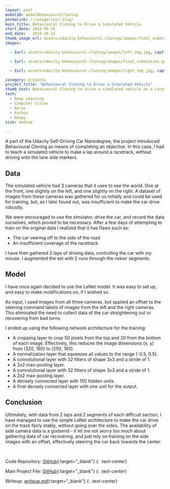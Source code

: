 ```yaml
---
layout: post
modalID: modalBehaviouralCloning
permalink: /:categories/:slug/
main_title: Behavioural Cloning to Drive a Simulated Vehicle
start_date: 2018-09-16
end_date:   2018-10-13
thumb_image_url: assets/udacity-behavioural-cloning/images/final_submission.gif
images:

  - {url: assets/udacity-behavioural-cloning/images/left_img.jpg, caption: "An example image from the left camera, used for model training.", id: left_img}

  - {url: assets/udacity-behavioural-cloning/images/final_submission.gif, caption: "A snapshot of the final submission video, showing a feed of the front camera as the car is driving through the course autonomously.", id: final_submission}

  - {url: assets/udacity-behavioural-cloning/images/right_img.jpg, caption: "An example image from the right camera, used for model training.", id: right_img}

category: projects
project_title: "Behavioural Cloning to Drive a Simulated Vehicle"
thumb_text: Behavioural Cloning to drive a simulated vehicle on a racetrack
tech:
  - Deep Learning
  - Computer Vision
  - Keras
  - Python
  - Numpy
size: medium

---
```


<div class="post-content-markdown">

A part of the Udacity Self-Driving Car Nanodegree, the project introduced Behavioural Cloning as means of completing an objective. In this case, I had to teach a simulated vehicle to make a lap around a racetrack, without driving onto the lane side markers.

## Data

The simulated vehicle had 3 cameras that it uses to see the world. One at the front, one slightly on the left, and one slightly on the right. A dataset of images from these cameras was gathered for us initially and could be used for training, but, as I later found out, was insufficient to make the car drive robustly.

We were encouraged to use the simulator, drive the car, and record the data ourselves, which proved to be necessary. After a few days of attempting to train on the original data I realized that it has flaws such as:
* The car veering off to the side of the road
* An insufficient coverage of the racetrack

I have then gathered 2 laps of driving data, controlling the car with my mouse. I augmented the set with 2 runs through the riskier segments.

## Model

I have once again decided to use the LeNet model. It was easy to set up, and easy to make modifications on, if I wished so.

As input, I used images from all three cameras, but applied an offset to the steering command labels of images from the left and the right cameras. This eliminated the need to collect data of the car straightening out or recovering from bad turns.

I ended up using the following network architecture for the training:
* A cropping layer to crop 50 pixels from the top and 20 from the bottom of each image. Effectively, this reduces the image dimensions (x, y) from (320, 160) to (250, 160).
* A normalization layer that squeezes all values to the range [-0.5, 0.5].
* A convolutional layer with 32 filters of shape 3x3 and a stride of 1.
* A 2x2 max-pooling layer.
* A convolutional layer with 32 filters of shape 3x3 and a stride of 1.
* A 2x2 max-pooling layer.
* A densely connected layer with 150 hidden units.
* A final densely connected layer with one unit for the output.

## Conclusion

Ultimately, with data from 2 laps and 2 segments of each difficult section, I have managed to use the simple LeNet architecture to make the car drive on the track fairly stably, without going over the sides. The availability of side camera data is a godsend - it let me not worry too much about gathering data of car recovering, and just rely on training on the side images with an offset, effectively steering the car back towards the center.

<br>

Code Repository: [GitHub](https://github.com/LinasKo/CarND-Behavioral-Cloning-P3){:target="_blank"}
{: .text-center}

Main Project File: [GitHub](https://github.com/LinasKo/CarND-Behavioral-Cloning-P3/blob/master/src/model.py){:target="_blank"}
{: .text-center}

Writeup: [writeup.md](https://github.com/LinasKo/CarND-Behavioral-Cloning-P3/blob/master/writeup.md){:target="_blank"}
{: .text-center}

</div>
